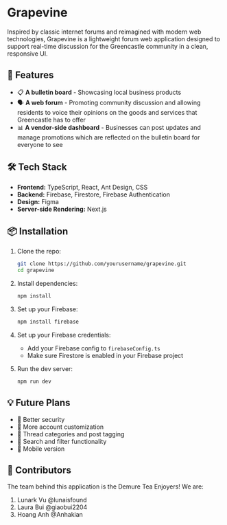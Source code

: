 # Grapevine

Inspired by classic internet forums and reimagined with modern web technologies, Grapevine is a lightweight forum web application designed to support real-time discussion for the Greencastle community in a clean, responsive UI.

## 🚀 Features

- 📋 **A bulletin board** - Showcasing local business products
- 🗣️ **A web forum** - Promoting community discussion and allowing residents to voice their opinions on the goods and services that Greencastle has to offer
- 📊 **A vendor-side dashboard** - Businesses can post updates and manage promotions which are reflected on the bulletin board for everyone to see

## 🛠️ Tech Stack

- **Frontend:** TypeScript, React, Ant Design, CSS
- **Backend:** Firebase, Firestore, Firebase Authentication
- **Design:** Figma
- **Server-side Rendering:** Next.js

## 📦 Installation

1. Clone the repo:

   ```bash
   git clone https://github.com/yourusername/grapevine.git
   cd grapevine
   ```

2. Install dependencies:

   ```bash
   npm install
   ```

3. Set up your Firebase:

   ```bash
   npm install firebase
   ```

4. Set up your Firebase credentials:

   - Add your Firebase config to `firebaseConfig.ts`
   - Make sure Firestore is enabled in your Firebase project

5. Run the dev server:
   ```bash
   npm run dev
   ```

## 💡 Future Plans

- 🔐 Better security
- 🥸 More account customization
- 📂 Thread categories and post tagging
- 🔎 Search and filter functionality
- 📱 Mobile version

## 🤝 Contributors

The team behind this application is the Demure Tea Enjoyers! We are:

1. Lunark Vu @lunaisfound
2. Laura Bui @giaobui2204
3. Hoang Anh @Anhakian
